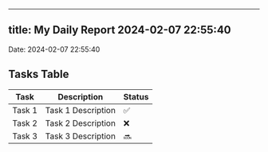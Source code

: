 
---
title: My Daily Report 2024-02-07 22:55:40
---

Date: 2024-02-07 22:55:40

## Tasks Table

| Task | Description | Status |
|------|-------------|--------|
| Task 1 | Task 1 Description | ✅ |
| Task 2 | Task 2 Description | ❌ |
| Task 3 | Task 3 Description | 🔜 |
